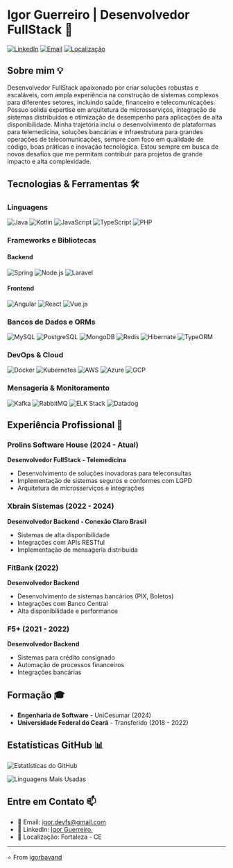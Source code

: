 # Igor Guerreiro | Desenvolvedor FullStack 🚀

[![LinkedIn](https://img.shields.io/badge/LinkedIn-0077B5?style=for-the-badge&logo=linkedin&logoColor=white)](https://linkedin.com/in/igor-g-b75875140)
[![Email](https://img.shields.io/badge/Gmail-D14836?style=for-the-badge&logo=gmail&logoColor=white)](mailto:igor.devfs@gmail.com)
[![Localização](https://img.shields.io/badge/Fortaleza-CE-green?style=for-the-badge)](https://github.com/)

## Sobre mim 💡

Desenvolvedor FullStack apaixonado por criar soluções robustas e escaláveis, com ampla experiência na construção de sistemas complexos para diferentes setores, incluindo saúde, financeiro e telecomunicações. Possuo sólida expertise em arquitetura de microsserviços, integração de sistemas distribuídos e otimização de desempenho para aplicações de alta disponibilidade. Minha trajetória inclui o desenvolvimento de plataformas para telemedicina, soluções bancárias e infraestrutura para grandes operações de telecomunicações, sempre com foco em qualidade de código, boas práticas e inovação tecnológica. Estou sempre em busca de novos desafios que me permitam contribuir para projetos de grande impacto e alta complexidade.

## Tecnologias & Ferramentas 🛠️

### Linguagens
![Java](https://img.shields.io/badge/Java-ED8B00?style=flat-square&logo=openjdk&logoColor=white)
![Kotlin](https://img.shields.io/badge/Kotlin-0095D5?style=flat-square&logo=kotlin&logoColor=white)
![JavaScript](https://img.shields.io/badge/JavaScript-F7DF1E?style=flat-square&logo=javascript&logoColor=black)
![TypeScript](https://img.shields.io/badge/TypeScript-007ACC?style=flat-square&logo=typescript&logoColor=white)
![PHP](https://img.shields.io/badge/PHP-777BB4?style=flat-square&logo=php&logoColor=white)

### Frameworks e Bibliotecas
#### Backend
![Spring](https://img.shields.io/badge/Spring-6DB33F?style=flat-square&logo=spring&logoColor=white)
![Node.js](https://img.shields.io/badge/Node.js-43853D?style=flat-square&logo=node.js&logoColor=white)
![Laravel](https://img.shields.io/badge/Laravel-FF2D20?style=flat-square&logo=laravel&logoColor=white)

#### Frontend
![Angular](https://img.shields.io/badge/Angular-DD0031?style=flat-square&logo=angular&logoColor=white)
![React](https://img.shields.io/badge/React-20232A?style=flat-square&logo=react&logoColor=61DAFB)
![Vue.js](https://img.shields.io/badge/Vue.js-35495E?style=flat-square&logo=vue.js&logoColor=4FC08D)

### Bancos de Dados e ORMs
![MySQL](https://img.shields.io/badge/MySQL-00000F?style=flat-square&logo=mysql&logoColor=white)
![PostgreSQL](https://img.shields.io/badge/PostgreSQL-316192?style=flat-square&logo=postgresql&logoColor=white)
![MongoDB](https://img.shields.io/badge/MongoDB-4EA94B?style=flat-square&logo=mongodb&logoColor=white)
![Redis](https://img.shields.io/badge/Redis-DC382D?style=flat-square&logo=redis&logoColor=white)
![Hibernate](https://img.shields.io/badge/Hibernate-59666C?style=flat-square&logo=hibernate&logoColor=white)
![TypeORM](https://img.shields.io/badge/TypeORM-007ACC?style=flat-square&logo=typeorm&logoColor=white)

### DevOps & Cloud
![Docker](https://img.shields.io/badge/Docker-2496ED?style=flat-square&logo=docker&logoColor=white)
![Kubernetes](https://img.shields.io/badge/Kubernetes-326CE5?style=flat-square&logo=kubernetes&logoColor=white)
![AWS](https://img.shields.io/badge/AWS-232F3E?style=flat-square&logo=amazon-aws&logoColor=white)
![Azure](https://img.shields.io/badge/Azure-0089D6?style=flat-square&logo=microsoft-azure&logoColor=white)
![GCP](https://img.shields.io/badge/GCP-4285F4?style=flat-square&logo=google-cloud&logoColor=white)

### Mensageria & Monitoramento
![Kafka](https://img.shields.io/badge/Kafka-231F20?style=flat-square&logo=apache-kafka&logoColor=white)
![RabbitMQ](https://img.shields.io/badge/RabbitMQ-FF6600?style=flat-square&logo=rabbitmq&logoColor=white)
![ELK Stack](https://img.shields.io/badge/ELK-005571?style=flat-square&logo=elastic&logoColor=white)
![Datadog](https://img.shields.io/badge/Datadog-632CA6?style=flat-square&logo=datadog&logoColor=white)

## Experiência Profissional 💼

### Prolins Software House (2024 - Atual)
**Desenvolvedor FullStack - Telemedicina**
- Desenvolvimento de soluções inovadoras para teleconsultas
- Implementação de sistemas seguros e conformes com LGPD
- Arquitetura de microsserviços e integrações

### Xbrain Sistemas (2022 - 2024)
**Desenvolvedor Backend - Conexão Claro Brasil**
- Sistemas de alta disponibilidade
- Integrações com APIs RESTful
- Implementação de mensageria distribuída

### FitBank (2022)
**Desenvolvedor Backend**
- Desenvolvimento de sistemas bancários (PIX, Boletos)
- Integrações com Banco Central
- Alta disponibilidade e performance

### F5+ (2021 - 2022)
**Desenvolvedor Backend**
- Sistemas para crédito consignado
- Automação de processos financeiros
- Integrações bancárias

## Formação 🎓
- **Engenharia de Software** - UniCesumar (2024)
- **Universidade Federal do Ceará** - Transferido (2018 - 2022)

## Estatísticas GitHub 📊

![Estatísticas do GitHub](https://github-readme-stats.vercel.app/api?username=igorbavand&show_icons=true&theme=dracula)

![Linguagens Mais Usadas](https://github-readme-stats.vercel.app/api/top-langs/?username=igorbavand&layout=compact&theme=dracula)

## Entre em Contato 📫

- 📧 Email: igor.devfs@gmail.com
- 💼 LinkedIn: [Igor Guerreiro.](https://linkedin.com/in/igor-g-b75875140)
- 📍 Localização: Fortaleza - CE

---

⭐️ From [igorbavand](https://github.com/igorbavand)

